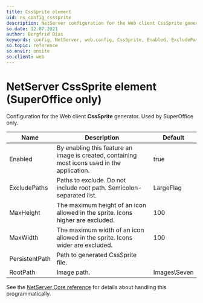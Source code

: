 ```yaml
---
title: CssSprite element
uid: ns_config_csssprite
description: NetServer configuration for the Web client CssSprite generator.
so.date: 12.07.2021
author: Bergfrid Dias
keywords: config, NetServer, web.config, CssSprite, Enabled, ExcludePaths, MaxHeight, MaxWidth, PersistentPath, RootPath
so.topic: reference
so.envir: onsite
so.client: web
---
```


# NetServer CssSprite element (SuperOffice only)

Configuration for the Web client **CssSprite** generator. Used by SuperOffice only.

| Name | Description | Default |
|---|---|---|
| Enabled |  By enabling this feature an image is created, containing most icons used in the application. | true |
| ExcludePaths | Paths to exclude. Do not include root path. Semicolon-separated list. | LargeFlag |
| MaxHeight | The maximum height of an icon allowed in the sprite. Icons higher are excluded. | 100 |
| MaxWidth | The maximum width of an icon allowed in the sprite. Icons wider are excluded. | 100 |
| PersistentPath | Path to generated CssSprite file. | |
| RootPath | Image path. | Images\Seven |

See the [NetServer Core reference][1] for details about handling this programmatically.

<!-- Referenced links -->
[1]: <xref:SuperOffice.Configuration.ConfigFile.CssSprite>
